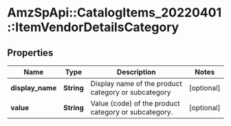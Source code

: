 # AmzSpApi::CatalogItems_20220401::ItemVendorDetailsCategory

## Properties
Name | Type | Description | Notes
------------ | ------------- | ------------- | -------------
**display_name** | **String** | Display name of the product category or subcategory | [optional] 
**value** | **String** | Value (code) of the product category or subcategory. | [optional] 

